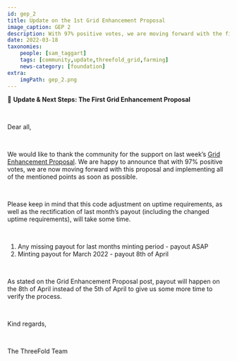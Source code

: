 ```yaml
---
id: gep_2
title: Update on the 1st Grid Enhancement Proposal
image_caption: GEP 2
description: With 97% positive votes, we are moving forward with the first Grid Enhancement Proposal. Here's what it means.
date: 2022-03-18
taxonomies:
    people: [sam_taggart]
    tags: [community,update,threefold_grid,farming]
    news-category: [foundation]
extra:
    imgPath: gep_2.png
---
```


🚨 **Update & Next Steps: The First Grid Enhancement Proposal**

<br/>

Dear all,

<br/>

We would like to thank the community for the support on last week’s [Grid Enhancement Proposal](https://forum.threefold.io/t/upgrade-proposal-for-minting-code-v3-2/2447). We are happy to announce that with 97% positive votes, we are now moving forward with this proposal and implementing all of the mentioned points as soon as possible.

<br/>

Please keep in mind that this code adjustment on uptime requirements, as well as the rectification of last month’s payout (including the changed uptime requirements), will take some time.

<br/>

1. Any missing payout for last months minting period - payout ASAP
2. Minting payout for March 2022 - payout 8th of April

<br/>

As stated on the Grid Enhancement Proposal post, payout will happen on the 8th of April instead of the 5th of April to give us some more time to verify the process.

<br/>

Kind regards,

<br/>

The ThreeFold Team
